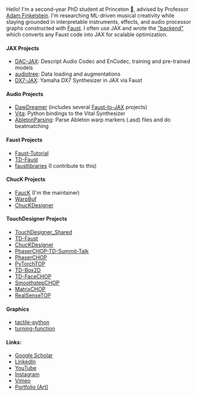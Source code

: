 Hello! I'm a second-year PhD student at Princeton 🐯, advised by Professor [Adam Finkelstein](https://www.cs.princeton.edu/~af/). I'm researching ML-driven musical creativity while staying grounded in interpretable instruments, effects, and audio processor graphs constructed with [Faust](https://faust.grame.fr/). I often use JAX and wrote the ["backend"](https://github.com/DBraun/DawDreamer/tree/main/examples/Faust_to_JAX) which converts any Faust code into JAX for scalable optimization.

#### JAX Projects
* [DAC-JAX](https://github.com/DBraun/DAC-JAX): Descript Audio Codec and EnCodec, training and pre-trained models
* [audiotree](https://github.com/DBraun/audiotree): Data loading and augmentations
* [DX7-JAX](https://github.com/DBraun/DX7-JAX): Yamaha DX7 Synthesizer in JAX via Faust

#### Audio Projects
* [DawDreamer](https://github.com/DBraun/DawDreamer) (includes several [Faust-to-JAX](https://github.com/DBraun/DawDreamer/tree/main/examples/Faust_to_JAX) projects)
* [Vita](https://github.com/DBraun/Vita): Python bindings to the Vital Synthesizer
* [AbletonParsing](https://github.com/DBraun/AbletonParsing): Parse Ableton warp markers (.asd) files and do beatmatching

#### Faust Projects
* [Faust-Tutorial](https://github.com/DBraun/Faust-Tutorial)
* [TD-Faust](https://github.com/DBraun/TD-Faust)
* [faustlibraries](https://github.com/search?q=repo%3Agrame-cncm%2Ffaustlibraries%20braun&type=code) (I contribute to this)

#### ChucK Projects
* [FaucK](https://github.com/ccrma/fauck) (I'm the maintainer)
* [WarpBuf](https://github.com/ccrma/chugins/tree/main/WarpBuf)
* [ChucKDesigner](https://github.com/DBraun/ChucKDesigner)

#### TouchDesigner Projects
* [TouchDesigner_Shared](https://github.com/DBraun/TouchDesigner_Shared)
* [TD-Faust](https://github.com/DBraun/TD-Faust)
* [ChucKDesigner](https://github.com/DBraun/ChucKDesigner)
* [PhaserCHOP-TD-Summit-Talk](https://github.com/DBraun/PhaserCHOP-TD-Summit-Talk)
* [PhaserCHOP](https://github.com/DBraun/PhaserCHOP)
* [PyTorchTOP](https://github.com/DBraun/PyTorchTOP)
* [TD-Box2D](https://github.com/DBraun/TD-Box2D)
* [TD-FaceCHOP](https://github.com/DBraun/TD-FaceCHOP)
* [SmoothstepCHOP](https://github.com/DBraun/SmoothstepCHOP)
* [MatrixCHOP](https://github.com/DBraun/MatrixCHOP)
* [RealSenseTOP](https://github.com/DBraun/RealSenseTOP)

#### Graphics
* [tactile-python](https://github.com/DBraun/tactile-python)
* [turning-function](https://github.com/DBraun/turning-function)

#### Links:
* [Google Scholar](https://scholar.google.com/citations?hl=en&user=CtTWBrMAAAAJ)
* [LinkedIn](https://www.linkedin.com/in/doitrealtime/)
* [YouTube](https://www.youtube.com/davidbraun)
* [Instagram](https://www.instagram.com/david_braun)
* [Vimeo](https://vimeo.com/davidbraun)
* [Portfolio (Art)](https://dirt.design/portfolio/)
